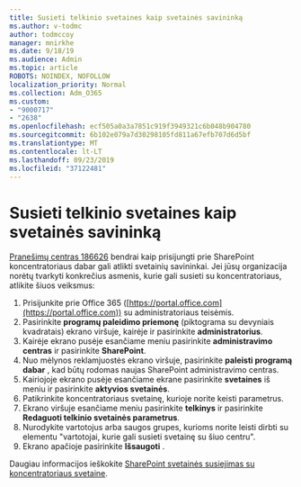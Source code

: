 ```yaml
---
title: Susieti telkinio svetaines kaip svetainės savininką
ms.author: v-todmc
author: todmccoy
manager: mnirkhe
ms.date: 9/18/19
ms.audience: Admin
ms.topic: article
ROBOTS: NOINDEX, NOFOLLOW
localization_priority: Normal
ms.collection: Adm_O365
ms.custom:
- "9000717"
- "2638"
ms.openlocfilehash: ecf505a0a3a7851c919f3949321c6b048b904780
ms.sourcegitcommit: 6b102e079a7d30298105fd811a67efb707d6d5bf
ms.translationtype: MT
ms.contentlocale: lt-LT
ms.lasthandoff: 09/23/2019
ms.locfileid: "37122481"
---
```

# <a name="associate-hub-sites-as-site-owner"></a>Susieti telkinio svetaines kaip svetainės savininką

[Pranešimų centras 186626](https://admin.microsoft.com/Adminportal/Home?source=applauncher#/MessageCenter?id=MC186626) bendrai kaip prisijungti prie SharePoint koncentratoriaus dabar gali atlikti svetainių savininkai. Jei jūsų organizacija norėtų tvarkyti konkrečius asmenis, kurie gali susieti su koncentratoriaus, atlikite šiuos veiksmus: 

1. Prisijunkite prie Office 365 ([https://portal.office.com](https://portal.office.com)) su administratoriaus teisėmis.
2. Pasirinkite **programų paleidimo priemonę** (piktograma su devyniais kvadratais) ekrano viršuje, kairėje ir pasirinkite **administratorius**.
3. Kairėje ekrano pusėje esančiame meniu pasirinkite **administravimo centras** ir pasirinkite **SharePoint**.
4. Nuo mėlynos reklamjuostės ekrano viršuje, pasirinkite **paleisti programą dabar** , kad būtų rodomas naujas SharePoint administravimo centras.
5. Kairiojoje ekrano pusėje esančiame ekrane pasirinkite **svetaines** iš meniu ir pasirinkite **aktyvios svetainės**.
6. Patikrinkite koncentratoriaus svetainę, kurioje norite keisti parametrus.
7. Ekrano viršuje esančiame meniu pasirinkite **telkinys** ir pasirinkite **Redaguoti telkinio svetainės parametrus**.
8. Nurodykite vartotojus arba saugos grupes, kurioms norite leisti dirbti su elementu "vartotojai, kurie gali susieti svetainę su šiuo centru".
9. Ekrano apačioje pasirinkite **Išsaugoti** .

Daugiau informacijos ieškokite [SharePoint svetainės susiejimas su koncentratoriaus svetaine](https://support.office.com/article/associate-a-sharepoint-site-with-a-hub-site-ae0009fd-af04-4d3d-917d-88edb43efc05). 